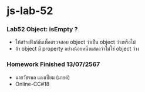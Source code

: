 # js-lab-52
### Lab52 Object: isEmpty ?
- ให้สร้างฟังก์ชันเพื่อตรวจสอบ object ว่าเป็น object ว่างหรือไม่ 
- ถ้า object มี property อย่างน้อยหนึ่งแสดงว่าไม่ใช่ object ว่าง

### Homework Finished 13/07/2567
- นายวัชรพล แดงเปี่ยม (มายด์)
- Online-CC#18
